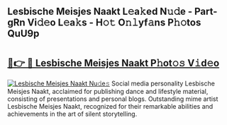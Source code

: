 ## Lesbische Meisjes Naakt L𝚎a𝚔ed N𝚞𝚍e - Part-gRn Vi𝚍𝚎o L𝚎a𝚔s - H𝚘𝚝 O𝚗𝚕yf𝚊ns P𝚑𝚘tos QuU9p

# <h2><a href="http://kf7vkel.oniu.top/?m=Lesbische+Meisjes+Naakt">🔗👉 🔴 Lesbische Meisjes Naakt P𝚑ot𝚘𝚜 V𝚒d𝚎o</a></h2>

[![Lesbische Meisjes Naakt Nu𝚍e𝚜](https://i.imgur.com/0qMVB7G.gif)](http://kf7vkel.oniu.top/?m=Lesbische+Meisjes+Naakt)
Social media personality Lesbische Meisjes Naakt, acclaimed for publishing dance and lifestyle material, consisting of presentations and personal blogs. Outstanding mime artist Lesbische Meisjes Naakt, recognized for their remarkable abilities and achievements in the art of silent storytelling.  
